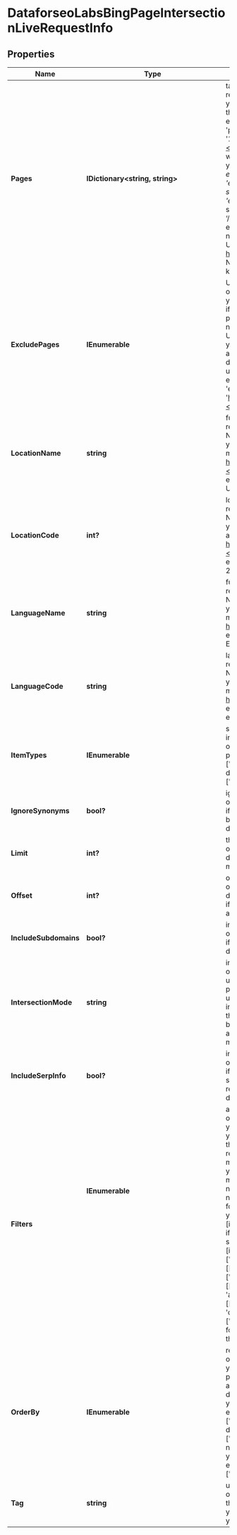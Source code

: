 # DataforseoLabsBingPageIntersectionLiveRequestInfo


## Properties

| Name | Type | Description | Notes |
|------------ | ------------- | ------------- | -------------|
**Pages** | **IDictionary<string, string>** | target URLs of pages<br>required field<br>you can set up to 20 pages in this object<br>the pages should be specified with absolute URLs (including http:// or https://)<br>example:<br>'pages': {<br>'1':'https://www.apple.com/mac/*',<br>'2':'https://dataforseo.com/*',<br>'3':'https://support.microsoft.com/'<br>}if you specify a single page here, we will return results only for this page;<br>you can also use a wildcard (‘*’) character to specify the search pattern<br>example:<br>'example.com'<br>search for the exact URL<br>'example.com/eng/*'<br>search for the example.com page and all its related URLs which start with ‘/eng/’, such as “example.com/eng/index.html” and “example.com/eng/help/”, etc.<br>note: a wilcard should be placed after the slash (‘/’) character in the end of the URL, it is not possible to place it after the domain in the following way:<br>https://dataforseo.com*<br>use https://dataforseo.com/* instead<br>Note: this endpoint will not provide results if the number of intersecting keywords exceeds 10 million |[optional]|
**ExcludePages** | **IEnumerable<string>** | URLs of pages you want to exclude<br>optional field<br>you can set up to 10 pages in this array<br>if you use this array, results will contain the keywords for which URLs from the pages object rank, but URLs from exclude_pages array do not;<br>note that if you specify this field, the results will be based on the keywords any URL from pages ranks for regardless of intersections between them. However, you can set intersection_mode to intersect and results will contain the keywords all URLs from pages rank for in the same SERP and URLs from exclude_pages do not.<br>use a wildcard (‘*’) character to specify the search pattern<br>example:<br>'exclude_pages': [<br>'https://www.apple.com/iphone/*',<br>'https://dataforseo.com/apis/*',<br>'https://www.microsoft.com/en-us/industry/services/'<br>] |[optional]|
**LocationName** | **string** | full name of the location<br>required field if you don’t specify location_code<br>Note: it is required to specify either location_name or location_code<br>you can receive the list of available locations with their location_name by making a separate request to<br>https://api.dataforseo.com/v3/dataforseo_labs/locations_and_languages;<br>Note: this endpoint currently supports the US location only;<br>example:<br>United States |[optional]|
**LocationCode** | **int?** | location code<br>required field if you don’t specify location_name<br>Note: it is required to specify either location_name or location_code<br>you can receive the list of available locations with their location_code by making a separate request to<br>https://api.dataforseo.com/v3/dataforseo_labs/locations_and_languages;<br>Note: this endpoint currently supports the US location only;<br>example:<br>2840 |[optional]|
**LanguageName** | **string** | full name of the language<br>required field if you don’t specify language_code<br>Note: it is required to specify either language_name or language_code<br>you can receive the list of available languages with their language_name by making a separate request to the<br>https://api.dataforseo.com/v3/dataforseo_labs/locations_and_languages<br>example:<br>English |[optional]|
**LanguageCode** | **string** | language code<br>required field if you don’t specify language_name<br>Note: it is required to specify either language_name or language_code<br>you can receive the list of available languages with their language_code by making a separate request to the<br>https://api.dataforseo.com/v3/dataforseo_labs/locations_and_languages<br>example:<br>en |[optional]|
**ItemTypes** | **IEnumerable<string>** | search results type<br>indicates type of search results included in the response<br>optional field<br>possible values:<br>['organic', 'paid', 'featured_snippet', 'local_pack']<br>default value:<br>['organic', 'paid', 'featured_snippet', 'local_pack'] |[optional]|
**IgnoreSynonyms** | **bool?** | ignore highly similar keywords<br>optional field<br>if set to true only core keywords will be returned, all highly similar keywords will be excluded;<br>default value: false |[optional]|
**Limit** | **int?** | the maximum number of returned keywords<br>optional field<br>default value: 100<br>maximum value: 1000 |[optional]|
**Offset** | **int?** | offset in the items array of returned keywords<br>optional field<br>default value: 0<br>if you specify 10 here, the first ten keywords in the results array will be omitted and the data will be provided for the successive keywords |[optional]|
**IncludeSubdomains** | **bool?** | indicates if the subdomains will be included in the search<br>optional field<br>if set to false, the subdomains will be ignored<br>default value: true |[optional]|
**IntersectionMode** | **string** | indicates whether to intersect keywords<br>optional field<br>use this field to intersect or merge results for the specified URLs<br>possible values: union, intersect<br>union – results are based on all keywords any URL from pages rank for;<br>intersect – results are based on the keywords all URLs from pages rank for in the same SERP:<br>by default, results are based on the intersect mode if you specify only pages array. If you specify exclude_pages as well, results are based on the union mode |[optional]|
**IncludeSerpInfo** | **bool?** | include data from SERP for each keyword<br>optional field<br>if set to true, we will return a serp_info array containing SERP data (number of search results, relevant URL, and SERP features) for every keyword in the response<br>default value: false |[optional]|
**Filters** | **IEnumerable<object>** | array of results filtering parameters<br>optional field<br>you can add several filters at once (8 filters maximum)<br>you should set a logical operator and, or between the conditions<br>the following operators are supported:<br>regex, not_regex, <, <=, >, >=, =, <>, in, not_in, ilike, not_ilike, like, not_like, match, not_match<br>you can use the % operator with like and not_like, as well as ilike and not_ilike to match any string of zero or more characters<br>note that if you want to filter by any field in the intersection_result array you need to specify the number of corresponding page<br>for instance, if you want to filter results by the ranking of the first specified URL, you should set the following filter:<br>[intersection_result.1.rank_absolute,'=',1]<br>if you want to filter results and receive only organic listings for the third specified URL, you should set the following filter:<br>[intersection_result.3.type,'=','organic'] , etc.example:<br>['keyword_data.keyword_info.search_volume','in',[100,1000]]<br>[['intersection_result.1.etv','>',0],'and',['intersection_result.1.description','like','%goat%']][['keyword_data.keyword_info.search_volume','>',100],<br>'and',<br>[['intersection_result.2.description','like','%goat%'],<br>'or',<br>['intersection_result.2.type','=','organic']]]<br>for more information about filters, please refer to Dataforseo Labs – Filters or this help center guide |[optional]|
**OrderBy** | **IEnumerable<string>** | results sorting rules<br>optional field<br>you can use the same values as in the filters array to sort the results<br>possible sorting types:<br>asc – results will be sorted in the ascending order<br>desc – results will be sorted in the descending order<br>you should use a comma to set up a sorting parameter<br>example:<br>['keyword_data.keyword_info.competition,desc']<br>default rule:<br>['keyword_data.keyword_info.search_volume,desc']<br>note that you can set no more than three sorting rules in a single request<br>you should use a comma to separate several sorting rules<br>example:<br>['intersection_result.1.rank_group,asc','intersection_result.2.rank_absolute,asc'] |[optional]|
**Tag** | **string** | user-defined task identifier<br>optional field<br>the character limit is 255<br>you can use this parameter to identify the task and match it with the result<br>you will find the specified tag value in the data object of the response |[optional]|